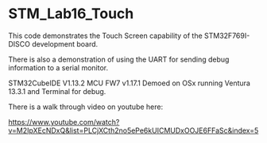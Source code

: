 # STM_Lab16_Touch

This code demonstrates the Touch Screen capability of the STM32F769I-DISCO development board.  

There is also a demonstration of using the UART for sending debug information to a serial monitor.

STM32CubeIDE V1.13.2
MCU FW7 v1.17.1
Demoed on OSx running Ventura 13.3.1 and Terminal for debug.

There is a walk through video on youtube here:

https://www.youtube.com/watch?v=M2IpXEcNDxQ&list=PLCjXCth2no5ePe6kUICMUDxOOJE6FFaSc&index=5


